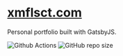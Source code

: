# [xmflsct.com](https://xmflsct.com)
Personal portfolio built with GatsbyJS.

![Github Actions](https://github.com/xmflsct/xmflsct.github.io/workflows/Publish%20xmflsct.com/badge.svg) ![GitHub repo size](https://img.shields.io/github/repo-size/xmflsct/xmflsct.github.io)
